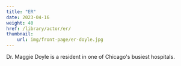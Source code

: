 ```yaml
---
title: "ER"
date: 2023-04-16
weight: 40
href: /library/actor/er/
thumbnail:
    url: img/front-page/er-doyle.jpg
---
```


Dr. Maggie Doyle is a resident in one of Chicago's busiest hospitals.
